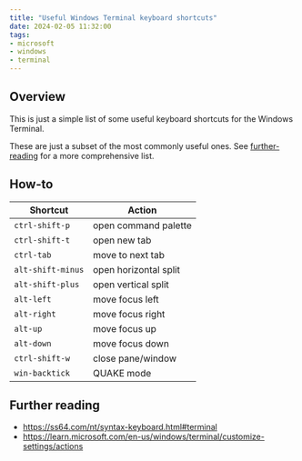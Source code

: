 ```yaml
---
title: "Useful Windows Terminal keyboard shortcuts"
date: 2024-02-05 11:32:00
tags:
- microsoft
- windows
- terminal
---
```


## Overview
This is just a simple list of some useful keyboard shortcuts for the Windows Terminal.

These are just a subset of the most commonly useful ones. See [further-reading](#further-reading) for a more comprehensive list.

## How-to

| Shortcut | Action |
|-----|-----|
| `ctrl-shift-p` | open command palette |
| `ctrl-shift-t` | open new tab |
| `ctrl-tab` | move to next tab |
| `alt-shift-minus` | open horizontal split |
| `alt-shift-plus` | open vertical split |
| `alt-left` | move focus left |
| `alt-right` | move focus right |
| `alt-up` | move focus up |
| `alt-down` | move focus down |
| `ctrl-shift-w` | close pane/window |
| `win-backtick` | QUAKE mode |

## Further reading
- https://ss64.com/nt/syntax-keyboard.html#terminal
- https://learn.microsoft.com/en-us/windows/terminal/customize-settings/actions
